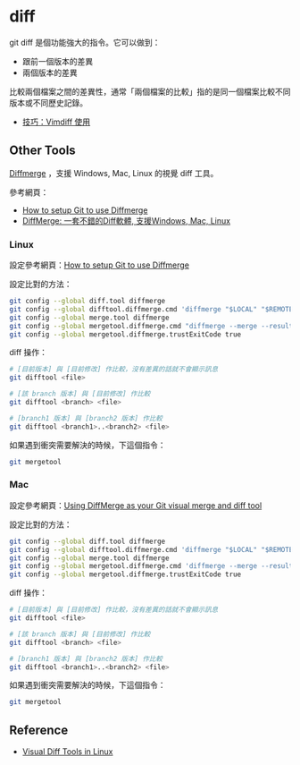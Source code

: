 diff
====

git diff 是個功能強大的指令。它可以做到：

* 跟前一個版本的差異
* 兩個版本的差異

比較兩個檔案之間的差異性，通常「兩個檔案的比較」指的是同一個檔案比較不同版本或不同歷史記錄。

* [技巧：Vimdiff 使用](http://www.ibm.com/developerworks/cn/linux/l-vimdiff/)

Other Tools
-----------

[Diffmerge](http://www.sourcegear.com/diffmerge/) ，支援 Windows, Mac, Linux 的視覺 diff 工具。

參考網頁：

* [How to setup Git to use Diffmerge](http://adventuresincoding.com/2010/04/how-to-setup-git-to-use-diffmerge)
* [DiffMerge: 一套不錯的Diff軟體, 支援Windows, Mac, Linux](http://www.haostudio.idv.tw/blog/?p=211)

### Linux

設定參考網頁：[How to setup Git to use Diffmerge](http://adventuresincoding.com/2010/04/how-to-setup-git-to-use-diffmerge)

設定比對的方法：

```bash
git config --global diff.tool diffmerge
git config --global difftool.diffmerge.cmd 'diffmerge "$LOCAL" "$REMOTE"'
git config --global merge.tool diffmerge
git config --global mergetool.diffmerge.cmd "diffmerge --merge --result=\$MERGED \$LOCAL \$BASE \$REMOTE"
git config --global mergetool.diffmerge.trustExitCode true
```

diff 操作：

```bash
# [目前版本] 與 [目前修改] 作比較，沒有差異的話就不會顯示訊息
git difftool <file>

# [該 branch 版本] 與 [目前修改] 作比較
git difftool <branch> <file>

# [branch1 版本] 與 [branch2 版本] 作比較
git difftool <branch1>..<branch2> <file>
```

如果遇到衝突需要解決的時候，下這個指令：

```bash
git mergetool
```

### Mac

設定參考網頁：[Using DiffMerge as your Git visual merge and diff tool](http://twobitlabs.com/2011/08/install-diffmerge-git-mac-os-x/)

設定比對的方法：

```bash
git config --global diff.tool diffmerge
git config --global difftool.diffmerge.cmd 'diffmerge "$LOCAL" "$REMOTE"'
git config --global merge.tool diffmerge
git config --global mergetool.diffmerge.cmd 'diffmerge --merge --result="$MERGED" "$LOCAL" "$(if test -f "$BASE"; then echo "$BASE"; else echo "$LOCAL"; fi)" "$REMOTE"'
git config --global mergetool.diffmerge.trustExitCode true
```

diff 操作：

```bash
# [目前版本] 與 [目前修改] 作比較，沒有差異的話就不會顯示訊息
git difftool <file>

# [該 branch 版本] 與 [目前修改] 作比較
git difftool <branch> <file>

# [branch1 版本] 與 [branch2 版本] 作比較
git difftool <branch1>..<branch2> <file>
```

如果遇到衝突需要解決的時候，下這個指令：

```bash
git mergetool
```

Reference
---------

  * [Visual Diff Tools in Linux](http://amjith.blogspot.tw/2007/07/visual-diff-tools-in-linux.html)
